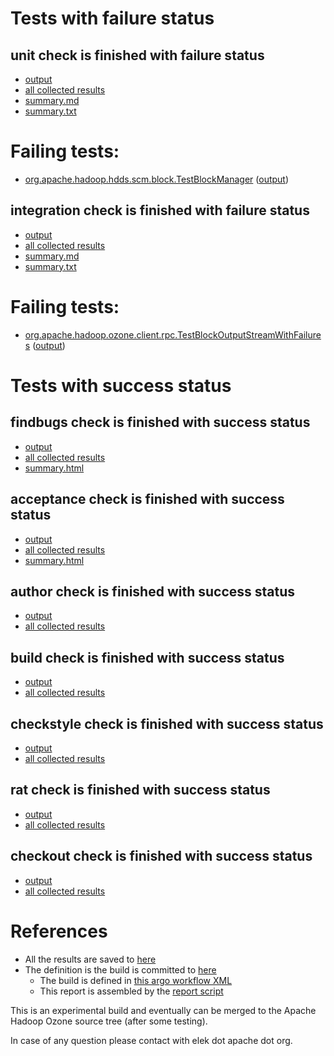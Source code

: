 # Tests with failure status

## unit check is finished with failure status

   * [output](https://raw.githubusercontent.com/elek/ozone-ci-q4/master/pr/pr-hdds-2181-ktj56/unit/output.log)
   * [all collected results](https://github.com/elek/ozone-ci-q4/tree/master/pr/pr-hdds-2181-ktj56/unit)
   * [summary.md](https://github.com/elek/ozone-ci-q4/tree/master/pr/pr-hdds-2181-ktj56/unit/summary.md)
   * [summary.txt](https://github.com/elek/ozone-ci-q4/tree/master/pr/pr-hdds-2181-ktj56/unit/summary.txt)

# Failing tests: 

 * [org.apache.hadoop.hdds.scm.block.TestBlockManager](hadoop-hdds/server-scm/org.apache.hadoop.hdds.scm.block.TestBlockManager.txt) ([output](hadoop-hdds/server-scm/org.apache.hadoop.hdds.scm.block.TestBlockManager-output.txt))

## integration check is finished with failure status

   * [output](https://raw.githubusercontent.com/elek/ozone-ci-q4/master/pr/pr-hdds-2181-ktj56/integration/output.log)
   * [all collected results](https://github.com/elek/ozone-ci-q4/tree/master/pr/pr-hdds-2181-ktj56/integration)
   * [summary.md](https://github.com/elek/ozone-ci-q4/tree/master/pr/pr-hdds-2181-ktj56/integration/summary.md)
   * [summary.txt](https://github.com/elek/ozone-ci-q4/tree/master/pr/pr-hdds-2181-ktj56/integration/summary.txt)

# Failing tests: 

 * [org.apache.hadoop.ozone.client.rpc.TestBlockOutputStreamWithFailures](hadoop-ozone/integration-test/org.apache.hadoop.ozone.client.rpc.TestBlockOutputStreamWithFailures.txt) ([output](hadoop-ozone/integration-test/org.apache.hadoop.ozone.client.rpc.TestBlockOutputStreamWithFailures-output.txt))


# Tests with success status

## findbugs check is finished with success status

   * [output](https://raw.githubusercontent.com/elek/ozone-ci-q4/master/pr/pr-hdds-2181-ktj56/findbugs/output.log)
   * [all collected results](https://github.com/elek/ozone-ci-q4/tree/master/pr/pr-hdds-2181-ktj56/findbugs)
   * [summary.html](https://elek.github.io/ozone-ci-q4/pr/pr-hdds-2181-ktj56/findbugs/summary.html)


## acceptance check is finished with success status

   * [output](https://raw.githubusercontent.com/elek/ozone-ci-q4/master/pr/pr-hdds-2181-ktj56/acceptance/output.log)
   * [all collected results](https://github.com/elek/ozone-ci-q4/tree/master/pr/pr-hdds-2181-ktj56/acceptance)
   * [summary.html](https://elek.github.io/ozone-ci-q4/pr/pr-hdds-2181-ktj56/acceptance/summary.html)


## author check is finished with success status

   * [output](https://raw.githubusercontent.com/elek/ozone-ci-q4/master/pr/pr-hdds-2181-ktj56/author/output.log)
   * [all collected results](https://github.com/elek/ozone-ci-q4/tree/master/pr/pr-hdds-2181-ktj56/author)


## build check is finished with success status

   * [output](https://raw.githubusercontent.com/elek/ozone-ci-q4/master/pr/pr-hdds-2181-ktj56/build/output.log)
   * [all collected results](https://github.com/elek/ozone-ci-q4/tree/master/pr/pr-hdds-2181-ktj56/build)


## checkstyle check is finished with success status

   * [output](https://raw.githubusercontent.com/elek/ozone-ci-q4/master/pr/pr-hdds-2181-ktj56/checkstyle/output.log)
   * [all collected results](https://github.com/elek/ozone-ci-q4/tree/master/pr/pr-hdds-2181-ktj56/checkstyle)


## rat check is finished with success status

   * [output](https://raw.githubusercontent.com/elek/ozone-ci-q4/master/pr/pr-hdds-2181-ktj56/rat/output.log)
   * [all collected results](https://github.com/elek/ozone-ci-q4/tree/master/pr/pr-hdds-2181-ktj56/rat)


## checkout check is finished with success status

   * [output](https://raw.githubusercontent.com/elek/ozone-ci-q4/master/pr/pr-hdds-2181-ktj56/checkout/output.log)
   * [all collected results](https://github.com/elek/ozone-ci-q4/tree/master/pr/pr-hdds-2181-ktj56/checkout)




# References

 * All the results are saved to [here](https://github.com/elek/ozone-ci-q4/tree/master/pr/pr-hdds-2181-ktj56/)
 * The definition is the build is committed to [here](https://github.com/elek/argo-ozone)
    * The build is defined in [this argo workflow XML](https://github.com/elek/argo-ozone/blob/master/ozone-build.yaml)
    * This report is assembled by the [report script](https://github.com/elek/argo-ozone/blob/master/scripts/report.sh)

This is an experimental build and eventually can be merged to the Apache Hadoop Ozone source tree (after some testing).

In case of any question please contact with elek dot apache dot org.
